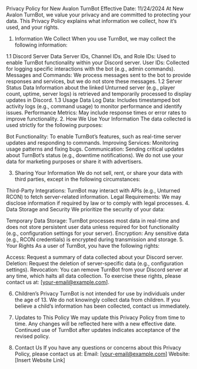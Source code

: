 Privacy Policy for New Avalon TurnBot
Effective Date: 11/24/2024
At New Avalon TurnBot, we value your privacy and are committed to protecting your data. This Privacy Policy explains what information we collect, how it’s used, and your rights.

1. Information We Collect
When you use TurnBot, we may collect the following information:

1.1 Discord Server Data
Server IDs, Channel IDs, and Role IDs: Used to enable TurnBot functionality within your Discord server.
User IDs: Collected for logging specific interactions with the bot (e.g., admin commands).
Messages and Commands: We process messages sent to the bot to provide responses and services, but we do not store these messages.
1.2 Server Status Data
Information about the linked Unturned server (e.g., player count, uptime, server logs) is retrieved and temporarily processed to display updates in Discord.
1.3 Usage Data
Log Data: Includes timestamped bot activity logs (e.g., command usage) to monitor performance and identify issues.
Performance Metrics: May include response times or error rates to improve functionality.
2. How We Use Your Information
The data collected is used strictly for the following purposes:

Bot Functionality: To enable TurnBot’s features, such as real-time server updates and responding to commands.
Improving Services: Monitoring usage patterns and fixing bugs.
Communication: Sending critical updates about TurnBot’s status (e.g., downtime notifications).
We do not use your data for marketing purposes or share it with advertisers.

3. Sharing Your Information
We do not sell, rent, or share your data with third parties, except in the following circumstances:

Third-Party Integrations: TurnBot may interact with APIs (e.g., Unturned RCON) to fetch server-related information.
Legal Requirements: We may disclose information if required by law or to comply with legal processes.
4. Data Storage and Security
We prioritize the security of your data:

Temporary Data Storage: TurnBot processes most data in real-time and does not store persistent user data unless required for bot functionality (e.g., configuration settings for your server).
Encryption: Any sensitive data (e.g., RCON credentials) is encrypted during transmission and storage.
5. Your Rights
As a user of TurnBot, you have the following rights:

Access: Request a summary of data collected about your Discord server.
Deletion: Request the deletion of server-specific data (e.g., configuration settings).
Revocation: You can remove TurnBot from your Discord server at any time, which halts all data collection.
To exercise these rights, please contact us at: [your-email@example.com].

6. Children’s Privacy
TurnBot is not intended for use by individuals under the age of 13. We do not knowingly collect data from children. If you believe a child’s information has been collected, contact us immediately.

7. Updates to This Policy
We may update this Privacy Policy from time to time. Any changes will be reflected here with a new effective date. Continued use of TurnBot after updates indicates acceptance of the revised policy.

8. Contact Us
If you have any questions or concerns about this Privacy Policy, please contact us at:
Email: [your-email@example.com]
Website: [Insert Website Link]
